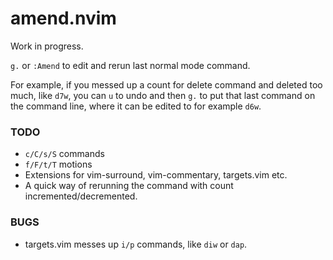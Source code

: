 # amend.nvim

Work in progress.

`g.` or `:Amend` to edit and rerun last normal mode command.

For example, if you messed up a count for delete command and deleted too much, like `d7w`,
you can `u` to undo and then `g.` to put that last command on the command line, where it
can be edited to for example `d6w`.

### TODO

- `c/C/s/S` commands
- `f/F/t/T` motions
- Extensions for vim-surround, vim-commentary, targets.vim etc.
- A quick way of rerunning the command with count incremented/decremented.

### BUGS

- targets.vim messes up `i/p` commands, like `diw` or `dap`.
